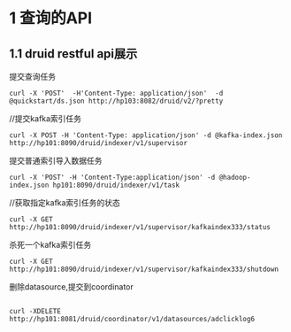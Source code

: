 #  1 查询的API

## 1.1 druid restful api展示 

提交查询任务

```
curl -X 'POST'  -H'Content-Type: application/json'  -d @quickstart/ds.json http://hp103:8082/druid/v2/?pretty
```



//提交kafka索引任务

```
curl -X POST -H 'Content-Type: application/json' -d @kafka-index.json http://hp101:8090/druid/indexer/v1/supervisor
```

提交普通索引导入数据任务

```
curl -X 'POST' -H 'Content-Type:application/json' -d @hadoop-index.json hp101:8090/druid/indexer/v1/task
```



//获取指定kafka索引任务的状态

```
curl -X GET http://hp101:8090/druid/indexer/v1/supervisor/kafkaindex333/status
```



杀死一个kafka索引任务

```
curl -X GET http://hp101:8090/druid/indexer/v1/supervisor/kafkaindex333/shutdown
```



删除datasource,提交到coordinator

```

curl -XDELETE http://hp101:8081/druid/coordinator/v1/datasources/adclicklog6
```

